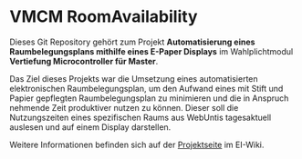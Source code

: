# VMCM RoomAvailability
Dieses Git Repository gehört zum Projekt **Automatisierung eines Raumbelegungsplans mithilfe eines E-Paper Displays** im Wahlplichtmodul **Vertiefung Microcontroller für Master**.

Das Ziel dieses Projekts war die Umsetzung eines automatisierten elektronischen Raumbelegungsplan, um den Aufwand eines mit Stift und Papier gepflegten Raumbelegungsplan zu minimieren und die in Anspruch nehmende Zeit produktiver nutzen zu können. Dieser soll die Nutzungszeiten eines spezifischen Raums aus WebUntis tagesaktuell auslesen und auf einem Display darstellen.

Weitere Informationen befinden sich auf der [Projektseite](https://ei-wiki.oth-regensburg.de/wiki/submit/Automatisierung_eines_Raumbelegungsplans_mithilfe_eines_E-Paper_Displays) im EI-Wiki.
